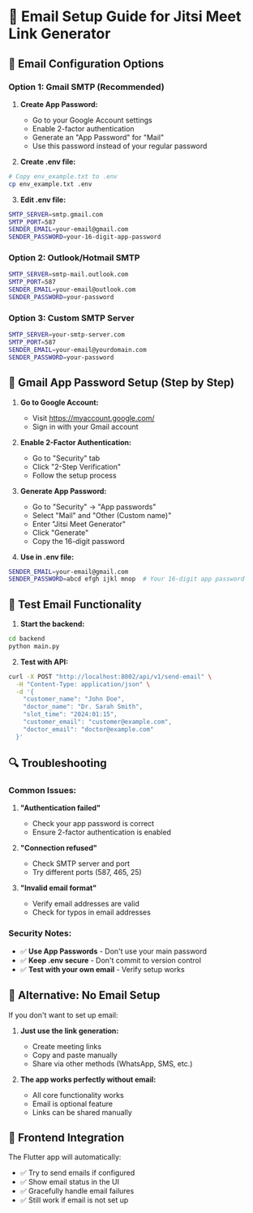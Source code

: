 # 📧 Email Setup Guide for Jitsi Meet Link Generator

## 🎯 **Email Configuration Options**

### **Option 1: Gmail SMTP (Recommended)**

1. **Create App Password:**
   - Go to your Google Account settings
   - Enable 2-factor authentication
   - Generate an "App Password" for "Mail"
   - Use this password instead of your regular password

2. **Create .env file:**
```bash
# Copy env_example.txt to .env
cp env_example.txt .env
```

3. **Edit .env file:**
```bash
SMTP_SERVER=smtp.gmail.com
SMTP_PORT=587
SENDER_EMAIL=your-email@gmail.com
SENDER_PASSWORD=your-16-digit-app-password
```

### **Option 2: Outlook/Hotmail SMTP**

```bash
SMTP_SERVER=smtp-mail.outlook.com
SMTP_PORT=587
SENDER_EMAIL=your-email@outlook.com
SENDER_PASSWORD=your-password
```

### **Option 3: Custom SMTP Server**

```bash
SMTP_SERVER=your-smtp-server.com
SMTP_PORT=587
SENDER_EMAIL=your-email@yourdomain.com
SENDER_PASSWORD=your-password
```

## 🔧 **Gmail App Password Setup (Step by Step)**

1. **Go to Google Account:**
   - Visit https://myaccount.google.com/
   - Sign in with your Gmail account

2. **Enable 2-Factor Authentication:**
   - Go to "Security" tab
   - Click "2-Step Verification"
   - Follow the setup process

3. **Generate App Password:**
   - Go to "Security" → "App passwords"
   - Select "Mail" and "Other (Custom name)"
   - Enter "Jitsi Meet Generator"
   - Click "Generate"
   - Copy the 16-digit password

4. **Use in .env file:**
```bash
SENDER_EMAIL=your-email@gmail.com
SENDER_PASSWORD=abcd efgh ijkl mnop  # Your 16-digit app password
```

## 🧪 **Test Email Functionality**

1. **Start the backend:**
```bash
cd backend
python main.py
```

2. **Test with API:**
```bash
curl -X POST "http://localhost:8002/api/v1/send-email" \
  -H "Content-Type: application/json" \
  -d '{
    "customer_name": "John Doe",
    "doctor_name": "Dr. Sarah Smith",
    "slot_time": "2024:01:15",
    "customer_email": "customer@example.com",
    "doctor_email": "doctor@example.com"
  }'
```

## 🔍 **Troubleshooting**

### **Common Issues:**

1. **"Authentication failed"**
   - Check your app password is correct
   - Ensure 2-factor authentication is enabled

2. **"Connection refused"**
   - Check SMTP server and port
   - Try different ports (587, 465, 25)

3. **"Invalid email format"**
   - Verify email addresses are valid
   - Check for typos in email addresses

### **Security Notes:**

- ✅ **Use App Passwords** - Don't use your main password
- ✅ **Keep .env secure** - Don't commit to version control
- ✅ **Test with your own email** - Verify setup works

## 🚀 **Alternative: No Email Setup**

If you don't want to set up email:

1. **Just use the link generation:**
   - Create meeting links
   - Copy and paste manually
   - Share via other methods (WhatsApp, SMS, etc.)

2. **The app works perfectly without email:**
   - All core functionality works
   - Email is optional feature
   - Links can be shared manually

## 📱 **Frontend Integration**

The Flutter app will automatically:
- ✅ Try to send emails if configured
- ✅ Show email status in the UI
- ✅ Gracefully handle email failures
- ✅ Still work if email is not set up 